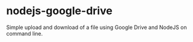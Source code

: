 # nodejs-google-drive
Simple upload and download of a file using Google Drive and NodeJS on command line.
